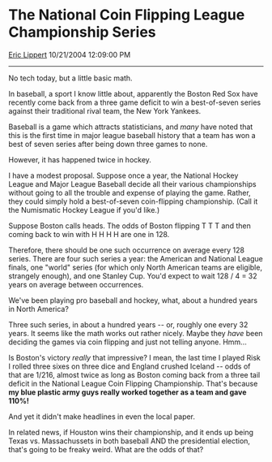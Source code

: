 # The National Coin Flipping League Championship Series

[Eric Lippert](https://social.msdn.microsoft.com/profile/Eric%20Lippert) 10/21/2004 12:09:00 PM

-----

No tech today, but a little basic math.

In baseball, a sport I know little about, apparently the Boston Red Sox have recently come back from a three game deficit to win a best-of-seven series against their traditional rival team, the New York Yankees.

Baseball is a game which attracts statisticians, and *many* have noted that this is the first time in major league baseball history that a team has won a best of seven series after being down three games to none.

However, it has happened twice in hockey.

I have a modest proposal. Suppose once a year, the National Hockey League and Major League Baseball decide all their various championships without going to all the trouble and expense of playing the game. Rather, they could simply hold a best-of-seven coin-flipping championship. (Call it the Numismatic Hockey League if you'd like.)

Suppose Boston calls heads. The odds of Boston flipping T T T and then coming back to win with H H H H are one in 128.

Therefore, there should be one such occurrence on average every 128 series. There are four such series a year: the American and National League finals, one "world" series (for which only North American teams are eligible, strangely enough), and one Stanley Cup. You'd expect to wait 128 / 4 = 32 years on average between occurrences.

We've been playing pro baseball and hockey, what, about a hundred years in North America?

Three such series, in about a hundred years -- or, roughly one every 32 years. It seems like the math works out rather nicely. Maybe they *have* been deciding the games via coin flipping and just not telling anyone. Hmm...

Is Boston's victory *really* that impressive? I mean, the last time I played Risk I rolled three sixes on three dice and England crushed Iceland -- odds of that are 1/216, almost twice as long as Boston coming back from a three tail deficit in the National League Coin Flipping Championship. That's because **my blue plastic army guys really worked together as a team and gave 110%\!**

And yet it didn't make headlines in even the local paper.

In related news, if Houston wins their championship, and it ends up being Texas vs. Massachussets in both baseball AND the presidential election, that's going to be freaky weird. What are the odds of that?

